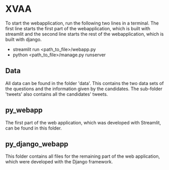# XVAA

To start the webapplication, run the following two lines in a terminal. The first line starts the first part of the webapplication, which is built with streamlit and the second line starts the rest of the webapplication, which is built with django.

- streamlit run <path_to_file>/webapp.py
- python <path_to_file>/manage.py runserver


## Data
All data can be found in the folder 'data'. This contains the two data sets of the questions and the information given by the candidates. The sub-folder 'tweets' also contains all the candidates' tweets.

## py_webapp
The first part of the web application, which was developed with Streamlit, can be found in this folder.


## py_django_webapp
This folder contains all files for the remaining part of the web application, which were developed with the Django framework.
